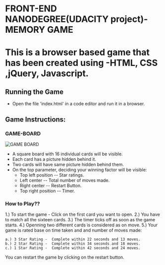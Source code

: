 # FRONT-END NANODEGREE(UDACITY project)-MEMORY GAME

# This is a browser based game that has been created using -HTML, CSS ,jQuery, Javascript.


## Running the Game

* Open the file 'index.html' in a code editor and run it in a browser.

## Game Instructions:

### GAME-BOARD
![GAME BOARD](https://github.com/PREETOMGOGOI/UDACITY-PROJECTS-FRONT-END-WEB-DEVELOPER-/blob/master/images/gameImage.png)

* A square board with 16 individual cards will be visible.
* Each card has a picture hidden behind it.
* Two cards will have same picture hidden behind them.
* On the top parameter, deciding your winning factor will be visible:
	* Top left position -- Star ratings.
	* Left center -- Total number of moves made.
	* Right center -- Restart Button.
	* Top right position -- Timer.

### How to Play??
1.) To start the game - Click on the first card you want to open.
2.) You have to match all the sixteen cards. 
3.) The timer ticks off as soon as the game starts.
4.) Openning two different cards is considered as on move.
5.) Your game is rated base  on time taken and and number of moves made:
	
	a.) 3 Star Rating -  Complete within 22 seconds and 13 moves.
	b.) 2 Star Rating -  Complete within 34 seconds and 18 moves.
	c.) 1 Star Rating -  Complete within 42 seconds and 24 moves.

You can restart the game by clicking on the restart button. 
